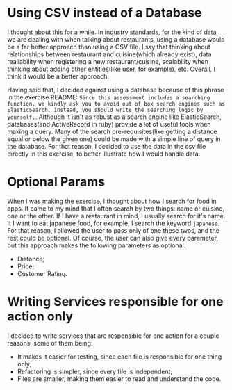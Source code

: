 # Using CSV instead of a Database

I thought about this for a while. In industry standards, for the kind of data we are dealing with when talking about restaurants, using a database would be a far better approach than using a CSV file. I say that thinking about relationships between restaurant and cuisine(which already exist), data realiability when registering a new restaurant/cuisine, scalability when thinking about adding other entities(like user, for example), etc. Overall, I think it would be a better approach.

Having said that, I decided against using a database because of this phrase in the exercise README: ```Since this assessment includes a searching function, we kindly ask you to avoid out of box search engines such as ElasticSearch. Instead, you should write the searching logic by yourself.```. Although it isn't as robust as a search engine like ElasticSearch, databases(and ActiveRecord in ruby) provide a lot of useful tools when making a query. Many of the search pre-requisites(like getting a distance equal or below the given one) could be made with a simple line of query in the database. For that reason, I decided to use the data in the csv file directly in this exercise, to better illustrate how I would handle data.

# Optional Params

When I was making the exercise, I thought about how I search for food in apps. It came to my mind that I often search by two things: name or cuisine, one or the other. If I have a restaurant in mind, I usually search for it's name. It I want to eat japanese food, for example, I search the keyword ```japanese```. For that reason, I allowed the user to pass only of one these twos, and the rest could be optional. Of course, the user can also give every parameter, but this approach makes the following parameters as optional:

- Distance;
- Price;
- Customer Rating.

# Writing Services responsible for one action only

I decided to write services that are responsible for one action for a couple reasons, some of them being:

- It makes it easier for testing, since each file is responsible for one thing only;
- Refactoring is simpler, since every file is independent;
- Files are smaller, making them easier to read and understand the code.